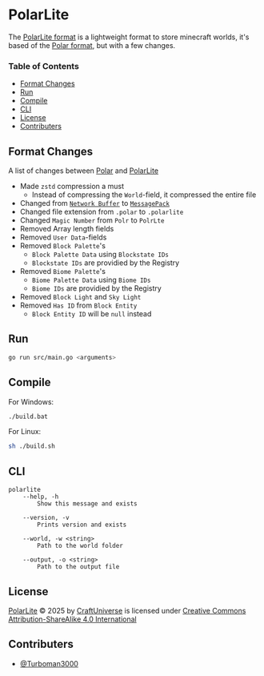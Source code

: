 # PolarLite

The [PolarLite format](./FORMAT.md) is a lightweight format to store minecraft worlds, it's based of the [Polar format](https://github.com/hollow-cube/polar/blob/main/FORMAT.md), but with a few changes.

### Table of Contents

- [Format Changes](#format-changes)
- [Run](#run)
- [Compile](#compile)
- [CLI](#cli)
- [License](#license)
- [Contributers](#contributers)

## Format Changes

A list of changes between [Polar](https://github.com/hollow-cube/polar/blob/main/FORMAT.md) and [PolarLite](./FORMAT.md)

- Made `zstd` compression a must
  - Instead of compressing the `World`-field, it compressed the entire file
- Changed from [`Network Buffer`](https://javadoc.minestom.net/net/minestom/server/network/NetworkBuffer.html) to [`MessagePack`](https://msgpack.org/)
- Changed file extension from `.polar` to `.polarlite`
- Changed `Magic Number` from `Polr` to `PolrLte`
- Removed Array length fields
- Removed `User Data`-fields
- Removed `Block Palette`'s
  - `Block Palette Data` using `Blockstate IDs`
  - `Blockstate IDs` are providied by the Registry
- Removed `Biome Palette`'s
  - `Biome Palette Data` using `Biome IDs`
  - `Biome IDs` are providied by the Registry
- Removed `Block Light` and `Sky Light`
- Removed `Has ID` from `Block Entity`
  - `Block Entity ID` will be `null` instead

## Run

```bash
go run src/main.go <arguments>
```

## Compile

For Windows:

```bash
./build.bat
```

For Linux:

```bash
sh ./build.sh
```

## CLI

```
polarlite
    --help, -h
        Show this message and exists

    --version, -v
        Prints version and exists

    --world, -w <string>
        Path to the world folder

    --output, -o <string>
        Path to the output file
```

## License

[PolarLite](https://github.com/CraftUniverse/PolarLite) © 2025 by [CraftUniverse](https://github.com/CraftUniverse) is licensed under [Creative Commons Attribution-ShareAlike 4.0 International](https://creativecommons.org/licenses/by-sa/4.0/?ref=chooser-v1)

## Contributers

- [@Turboman3000](https://github.com/Turboman3000)
